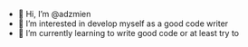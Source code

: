 - 👋 Hi, I’m @adzmien
- 👀 I’m interested in develop myself as a good code writer
- 🌱 I’m currently learning to write good code or at least try to

<!---
adzmien/adzmien is a ✨ special ✨ repository because its `README.md` (this file) appears on your GitHub profile.
You can click the Preview link to take a look at your changes.
--->
